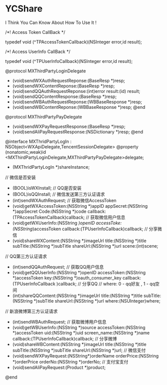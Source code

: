 # YCShare

I Think You Can Know About How To Use It !

/*! Access Token CallBack */

typedef void (^TPAccessTokenCallback)(NSInteger error,id result); 

/*! Access UserInfo CallBack */

typedef void (^TPUserInfoCallback)(NSInteger error,id result);

@protocol MXThirdPartyLoginDelegate
- (void)sendWXAuthRequestReponse:(BaseResp *)resp;
- (void)sendWXContentReponse:(BaseResp *)resp;
- (void)sendQQAuthRequestReponse:(int)error result:(id) result;
- (void)sendQQContentResponse:(BaseResp *)resp;
- (void)sendWBAuthRequestReponse:(WBBaseResponse *)resp;
- (void)sendWBContentReponse:(WBBaseResponse *)resp;
@end

@protocol MXThirdPartyPayDelegate <NSObject>
- (void)sendWXPayRequestResponse:(BaseResp *)resp;
- (void)sendAliPayRequestResponse:(NSDictionary *)resp;
@end



@interface MXThridPartyLogIn : NSObject<WXApiDelegate,TencentSessionDelegate>
@property (nonatomic,weak)id <MXThirdPartyLoginDelegate,MXThirdPartyPayDelegate>delegate;

+ (MXThridPartyLogIn *)shareInstance;

// 微信是否安装
- (BOOL)isWXInstall;
// QQ是否安装
- (BOOL)isQQInstall;
// 微信发送第三方认证请求
- (int)sendWXAuthRequest;
// 获取微信AccessToken
- (void)getWXAccessToken:(NSString *)appID
               appSecret:(NSString *)appSecret
                    Code:(NSString *)code
                callback:(TPAccessTokenCallback)callback;
// 获取微信用户信息
- (void)getWXUserInfo:(NSString *)openID
           accessToke:(NSString*)accessToken
             callback:(TPUserInfoCallback)callback;
// 分享微信
- (void)shareWXContent:(NSString *)imageUrl
                 title:(NSString *)title
              subTitle:(NSString *)subTitle
              shareUrl:(NSString *)url
                 scene:(int)scene;

// QQ第三方认证请求
- (int)sendQQAuthRequest;
// 获取QQ用户信息
- (void)getQQUserInfo:(NSString *)openID
          accessToken:(NSString *)accessToken
                  key:(NSString *)oauth_consumer_key
             callback:(TPUserInfoCallback )callback;
// 分享QQ
// where:   0 - qq好友 ,  1 - qq空间
- (int)shareQQContent:(NSString *)imageUrl
                title:(NSString *)title
             subTitle:(NSString *)subTitle
             shareUrl:(NSString *)url
                where:(NSUInteger)where;

// 新浪微博第三方认证请求
- (int)sendWBAuthRequest;
// 获取微博用户信息
- (void)getWBUserInfo:(NSString *)source
          accessToken:(NSString *)accessToken
                  uid:(NSString *)uid
          screen_name:(NSString *)name
             callback:(TPUserInfoCallback)callback;
// 分享微博
- (void)shareWBContent:(NSString *)imageUrl
                 title:(NSString *)title
              subTitle:(NSString *)subTitle
              shareUrl:(NSString *)url;
// 微信支付
- (void)sendWXPayRequest:(NSString*)orderName
              orderPrice:(NSString *)orderPrice
                 orderNo:(NSString *)orderNo;
// 支付宝支付
- (void)sendAliPayRequest:(Product *)product;



@end
